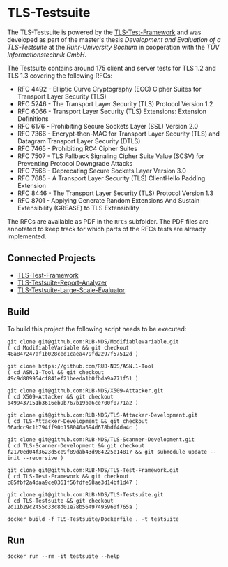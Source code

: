 # TLS-Testsuite

The TLS-Testsuite is powered by the [TLS-Test-Framework](https://github.com/RUB-NDS/TLS-Test-Framework) and was developed as part of the master's thesis *Development and Evaluation of a TLS-Testsuite* at the *Ruhr-University Bochum* in cooperation with the *TÜV Informationstechnik GmbH*.

The Testsuite contains around 175 client and server tests for TLS 1.2 and TLS 1.3 covering the following RFCs:
* RFC 4492 - Elliptic Curve Cryptography (ECC) Cipher Suites for Transport Layer Security (TLS)
* RFC 5246 - The Transport Layer Security (TLS) Protocol Version 1.2
* RFC 6066 - Transport Layer Security (TLS) Extensions: Extension Definitions
* RFC 6176 - Prohibiting Secure Sockets Layer (SSL) Version 2.0
* RFC 7366 - Encrypt-then-MAC for Transport Layer Security (TLS) and Datagram Transport Layer Security (DTLS)
* RFC 7465 - Prohibiting RC4 Cipher Suites
* RFC 7507 - TLS Fallback Signaling Cipher Suite Value (SCSV) for Preventing Protocol Downgrade Attacks
* RFC 7568 - Deprecating Secure Sockets Layer Version 3.0
* RFC 7685 - A Transport Layer Security (TLS) ClientHello Padding Extension
* RFC 8446 - The Transport Layer Security (TLS) Protocol Version 1.3
* RFC 8701 - Applying Generate Random Extensions And Sustain Extensibility (GREASE) to TLS Extensibility

The RFCs are available as PDF in the `RFCs` subfolder. The PDF files are annotated to keep track for which parts of the RFCs tests are already implemented.

## Connected Projects
* [TLS-Test-Framework](https://github.com/RUB-NDS/TLS-Test-Framework)
* [TLS-Testsuite-Report-Analyzer](https://github.com/RUB-NDS/TLS-Testsuite-Report-Analyzer)
* [TLS-Testsuite-Large-Scale-Evaluator](https://github.com/RUB-NDS/TLS-Testsuite-Large-Scale-Evaluator)

## Build
To build this project the following script needs to be executed:
```shell
git clone git@github.com:RUB-NDS/ModifiableVariable.git
( cd ModifiableVariable && git checkout 48a847247af1b028ced1caea479fd2297f57512d )

git clone https://github.com/RUB-NDS/ASN.1-Tool
( cd ASN.1-Tool && git checkout 49c9d809954cf841ef21beeda1b0fbda9a771f51 ) 

git clone git@github.com:RUB-NDS/X509-Attacker.git
( cd X509-Attacker && git checkout b499437151b3616eb9b767b19ba6ce700f0771a2 )

git clone git@github.com:RUB-NDS/TLS-Attacker-Development.git
( cd TLS-Attacker-Development && git checkout 66adcc9c1b794ff90b158040a694d678bdf4da4c )

git clone git@github.com:RUB-NDS/TLS-Scanner-Development.git
( cd TLS-Scanner-Development && git checkout f2170ed04f3623d5ce9f89dab43d984225e14817 && git submodule update --init --recursive )

git clone git@github.com:RUB-NDS/TLS-Test-Framework.git
( cd TLS-Test-Framework && git checkout c85fbf2a4daa9ce0361f56fdfe58ae3d14bf1d47 )

git clone git@github.com:RUB-NDS/TLS-Testsuite.git
( cd TLS-Testsuite && git checkout 2d11b29c2455c33c8d01e78b56497495960f765a )

docker build -f TLS-Testsuite/Dockerfile . -t testsuite
```

## Run
```
docker run --rm -it testsuite --help
```

